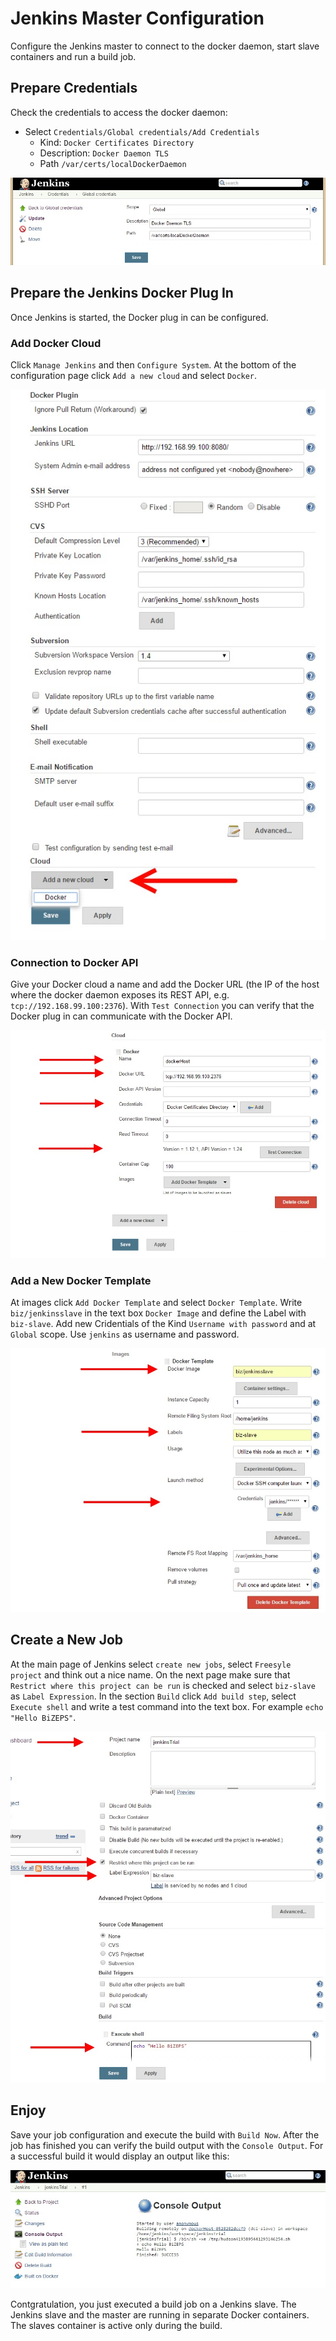 #   Jenkins Master Configuration
Configure the Jenkins master to connect to the docker daemon, start slave containers and run a build job.
  
##  Prepare Credentials
Check the credentials to access the docker daemon:
- Select `Credentials/Global credentials/Add Credentials`
  - Kind: `Docker Certificates Directory`
  - Description: `Docker Daemon TLS`
  - Path `/var/certs/localDockerDaemon`

![Credentials](../Images/Credentials_01.jpg)
  
##  Prepare the Jenkins Docker Plug In
Once Jenkins is started, the Docker plug in can be configured.

### Add Docker Cloud
Click `Manage Jenkins` and then `Configure System`.
At the bottom of the configuration page click `Add a new cloud` and select `Docker`.

![Step 1](../Images/DockerPlugin_01.jpg)

### Connection to Docker API
Give your Docker cloud a name and add the Docker URL
(the IP of the host where the docker daemon exposes its REST API, e.g. `tcp://192.168.99.100:2376`).
With `Test Connection` you can verify that the Docker plug in can communicate with the Docker API.

![Step 2](../Images/DockerPlugin_02.jpg)

### Add a New Docker Template
At images click `Add Docker Template` and select `Docker Template`.
Write `biz/jenkinsslave` in the text box `Docker Image` and define the Label with `biz-slave`.
Add new Cridentials of the Kind `Username with password` and at `Global` scope.
Use `jenkins` as username and password.

![Step 3](../Images/DockerPlugin_03.jpg)

##  Create a New Job
At the main page of Jenkins select `create new jobs`, select `Freesyle project` and think out a nice name.
On the next page make sure that `Restrict where this project can be run` is checked and
select `biz-slave` as `Label Expression`.
In the section `Build` click `Add build step`, select `Execute shell` and
write a test command into the text box.
For example `echo "Hello BiZEPS"`.

![Job Configuration](../Images/DockerPlugin_04.jpg)

##  Enjoy
Save your job configuration and execute the build with `Build Now`.
After the job has finished you can verify the build output with the `Console Output`.
For a successful build it would display an output like this:

![Console Output](../Images/DockerPlugin_05.jpg)

Contgratulation, you just executed a build job on a Jenkins slave.
The Jenkins slave and the master are running in separate Docker containers.
The slaves container is active only during the build.
